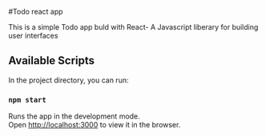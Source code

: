 #Todo react app

This is a simple Todo app buld with React- A Javascript liberary for building user interfaces

## Available Scripts

In the project directory, you can run:

### `npm start`

Runs the app in the development mode.\
Open [http://localhost:3000](http://localhost:3000) to view it in the browser.


